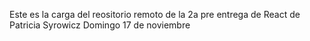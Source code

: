 Este es la carga del reositorio remoto de la 2a pre entrega de React de Patricia Syrowicz 
Domingo 17 de noviembre
